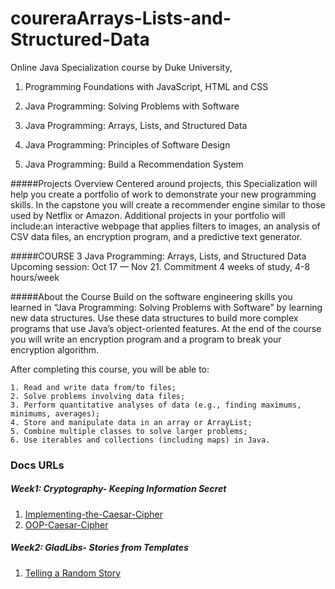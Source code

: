 # coureraArrays-Lists-and-Structured-Data
Online Java Specialization course by  Duke University, 


  1. Programming Foundations with JavaScript, HTML and CSS

  2. Java Programming: Solving Problems with Software

  3. Java Programming: Arrays, Lists, and Structured Data

  4. Java Programming: Principles of Software Design

  5. Java Programming: Build a Recommendation System


#####Projects Overview
Centered around projects, this Specialization will help you create a portfolio of work to demonstrate your new programming skills. In the capstone you will create a recommender engine similar to those used by Netflix or Amazon. Additional projects in your portfolio will include:an interactive webpage that applies filters to images, an analysis of CSV data files, an encryption program, and a predictive text generator.


#####COURSE 3
Java Programming: Arrays, Lists, and Structured Data
Upcoming session: Oct 17 — Nov 21.
Commitment
4 weeks of study, 4-8 hours/week

#####About the Course
Build on the software engineering skills you learned in “Java Programming: Solving Problems with Software” by learning new data structures. Use these data structures to build more complex programs that use Java’s object-oriented features. At the end of the course you will write an encryption program and a program to break your encryption algorithm.

After completing this course, you will be able to:

    1. Read and write data from/to files;
    2. Solve problems involving data files;
    3. Perform quantitative analyses of data (e.g., finding maximums, minimums, averages); 
    4. Store and manipulate data in an array or ArrayList;
    5. Combine multiple classes to solve larger problems;
    6. Use iterables and collections (including maps) in Java.
    

### Docs URLs
##### Week1: Cryptography- Keeping Information Secret

   1. [Implementing-the-Caesar-Cipher](https://goo.gl/n7b5It)
   2. [OOP-Caesar-Cipher](https://goo.gl/sYYaHw)
      
##### Week2: GladLibs- Stories from Templates

   1. [Telling a Random Story](https://goo.gl/chFzJR)

